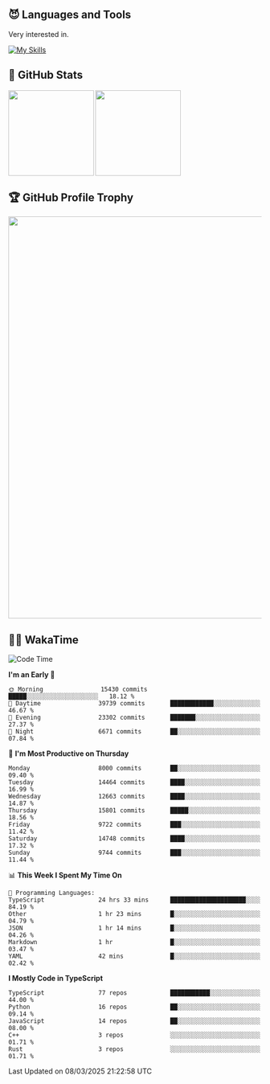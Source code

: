 <!-- # Hi there <img width="35" src="https://user-images.githubusercontent.com/50891407/148686885-0fefeb76-4cf6-473a-9e3e-889ce5513450.gif" /> I'm Yuta Ohira -->

<!-- ![alesion30](https://github.com/Alesion30/Alesion30/assets/50891407/5814fd76-9743-4cf8-89ff-b2be2fd49fb6) -->


<!--
[![Likes](https://badgen.org/img/zenn/alesion/likes?style=for-the-badge)](https://zenn.dev/alesion)
[![Followers](https://badgen.org/img/zenn/alesion/followers?style=for-the-badge)](https://zenn.dev/alesion)
[![Articles](https://badgen.org/img/zenn/alesion/articles?style=for-the-badge)](https://zenn.dev/alesion)
[![Books](https://badgen.org/img/zenn/alesion/books?style=for-the-badge)](https://zenn.dev/alesion?tab=books)
[![Scraps](https://badgen.org/img/zenn/alesion/scraps?style=for-the-badge)](https://zenn.dev/alesion?tab=scraps)

[![Contributions](https://badgen.org/img/qiita/alesion30/contributions?style=for-the-badge)](https://qiita.com/alesion30)
[![Followers](https://badgen.org/img/qiita/alesion30/followers?style=for-the-badge)](https://qiita.com/alesion30)
[![Articles](https://badgen.org/img/qiita/alesion30/articles?style=for-the-badge)](https://qiita.com/alesion30)
-->

<!-- <p align="left"> -->
  <!-- GitHub -->
<!--   <a href="https://github.com/alesion30/alesion30/">
    <img src="https://komarev.com/ghpvc/?username=alesion30" alt="alesion30" />
  </a>
  <a href="https://github.com/alesion30">
    <img height="20" src="https://img.shields.io/github/followers/alesion30?label=follow&logo=github&style=flat" />
  </a> -->
  <!-- Zenn -->
<!--   <a href="https://zenn.dev/alesion">
    <img src="https://zenn.badge.nikaera.com/s/alesion/likes?style=flat" alt="alesion likes" />
  </a>
  <a href="https://zenn.dev/alesion/articles">
    <img src="https://zenn.badge.nikaera.com/s/alesion/articles?style=flat" alt="alesion articles" />
  </a>
  <a href="https://zenn.dev/alesion/followers">
    <img src="https://zenn.badge.nikaera.com/s/alesion/followers?style=flat" alt="alesion followers" />
  </a>
  <a href="https://zenn.dev/alesion/books">
    <img src="https://zenn.badge.nikaera.com/s/alesion/books?style=flat" alt="alesion books" />
  </a>
  <a href="https://zenn.dev/alesion/scraps">
    <img src="https://zenn.badge.nikaera.com/s/alesion/scraps?style=flat" alt="alesion scraps" />
  </a> -->
  <!-- qiita -->
<!--   <a href="http://qiita.com/Alesion30">
    <img height="20" src="https://qiita-badge.apiapi.app/s/Alesion30/posts.svg" />
  </a>
    <img height="20" src="https://qiita-badge.apiapi.app/s/Alesion30/contributions.svg" />
  </a> -->
<!-- </p> -->

## 😈 Languages and Tools

Very interested in.

[![My Skills](https://skillicons.dev/icons?i=react,nextjs,typescript,flutter,firebase)](https://skillicons.dev)

<!-- I can handle a few others. -->

<!-- [![My Skills](https://skillicons.dev/icons?i=javascript,vue,nuxt,redux,electron,express,nodejs,deno,dart,python,flask,php,laravel,wordpress,go,rust,html,css,sass,tailwind,bootstrap,webpack,supabase,aws,dynamodb,mysql,figma,xd,vscode,latex)](https://skillicons.dev) -->

## 💎 GitHub Stats

<div>
  <img height="170" align="left" src="https://github-readme-stats.vercel.app/api?username=Alesion30&count_private=true&show_icons=true&title_color=81A1C1&text_color=ECEFF4&bg_color=2E3440&icon_color=D8DEE9&border_radius=10" />
  <img height="170" src="https://github-readme-stats.vercel.app/api/top-langs/?username=Alesion30&langs_count=8&layout=compact&title_color=81A1C1&text_color=ECEFF4&bg_color=2E3440&icon_color=D8DEE9&border_radius=10" />
</div>


## 🏆 GitHub Profile Trophy

<img width="800" src="https://github-profile-trophy.vercel.app/?username=Alesion30&theme=nord&no-frame=true"/>


## 🧑‍💻 WakaTime

<!--START_SECTION:waka-->
![Code Time](http://img.shields.io/badge/Code%20Time-4%2C200%20hrs%2041%20mins-blue)

**I'm an Early 🐤** 

```text
🌞 Morning                15430 commits       █████░░░░░░░░░░░░░░░░░░░░   18.12 % 
🌆 Daytime                39739 commits       ████████████░░░░░░░░░░░░░   46.67 % 
🌃 Evening                23302 commits       ███████░░░░░░░░░░░░░░░░░░   27.37 % 
🌙 Night                  6671 commits        ██░░░░░░░░░░░░░░░░░░░░░░░   07.84 % 
```
📅 **I'm Most Productive on Thursday** 

```text
Monday                   8000 commits        ██░░░░░░░░░░░░░░░░░░░░░░░   09.40 % 
Tuesday                  14464 commits       ████░░░░░░░░░░░░░░░░░░░░░   16.99 % 
Wednesday                12663 commits       ████░░░░░░░░░░░░░░░░░░░░░   14.87 % 
Thursday                 15801 commits       █████░░░░░░░░░░░░░░░░░░░░   18.56 % 
Friday                   9722 commits        ███░░░░░░░░░░░░░░░░░░░░░░   11.42 % 
Saturday                 14748 commits       ████░░░░░░░░░░░░░░░░░░░░░   17.32 % 
Sunday                   9744 commits        ███░░░░░░░░░░░░░░░░░░░░░░   11.44 % 
```


📊 **This Week I Spent My Time On** 

```text
💬 Programming Languages: 
TypeScript               24 hrs 33 mins      █████████████████████░░░░   84.19 % 
Other                    1 hr 23 mins        █░░░░░░░░░░░░░░░░░░░░░░░░   04.79 % 
JSON                     1 hr 14 mins        █░░░░░░░░░░░░░░░░░░░░░░░░   04.26 % 
Markdown                 1 hr                █░░░░░░░░░░░░░░░░░░░░░░░░   03.47 % 
YAML                     42 mins             █░░░░░░░░░░░░░░░░░░░░░░░░   02.42 % 
```

**I Mostly Code in TypeScript** 

```text
TypeScript               77 repos            ███████████░░░░░░░░░░░░░░   44.00 % 
Python                   16 repos            ██░░░░░░░░░░░░░░░░░░░░░░░   09.14 % 
JavaScript               14 repos            ██░░░░░░░░░░░░░░░░░░░░░░░   08.00 % 
C++                      3 repos             ░░░░░░░░░░░░░░░░░░░░░░░░░   01.71 % 
Rust                     3 repos             ░░░░░░░░░░░░░░░░░░░░░░░░░   01.71 % 
```




 Last Updated on 08/03/2025 21:22:58 UTC
<!--END_SECTION:waka-->
